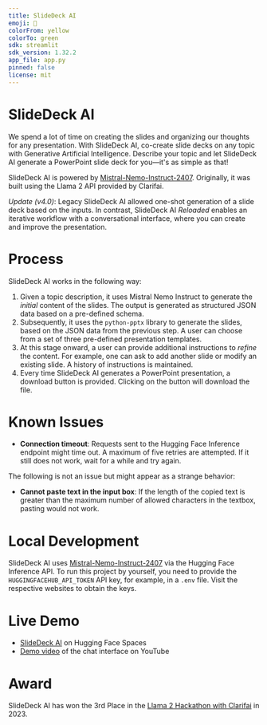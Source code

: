 ```yaml
---
title: SlideDeck AI
emoji: 🏢
colorFrom: yellow
colorTo: green
sdk: streamlit
sdk_version: 1.32.2
app_file: app.py
pinned: false
license: mit
---
```


# SlideDeck AI

We spend a lot of time on creating the slides and organizing our thoughts for any presentation. 
With SlideDeck AI, co-create slide decks on any topic with Generative Artificial Intelligence.
Describe your topic and let SlideDeck AI generate a PowerPoint slide deck for you—it's as simple as that!

SlideDeck AI is powered by [Mistral-Nemo-Instruct-2407](https://huggingface.co/mistralai/Mistral-Nemo-Instruct-2407).
Originally, it was built using the Llama 2 API provided by Clarifai.

*Update (v4.0)*: Legacy SlideDeck AI allowed one-shot generation of a slide deck based on the inputs. 
In contrast, SlideDeck AI *Reloaded* enables an iterative workflow with a conversational interface,
where you can create and improve the presentation.


# Process

SlideDeck AI works in the following way:

1. Given a topic description, it uses Mistral Nemo Instruct to generate the *initial* content of the slides. 
The output is generated as structured JSON data based on a pre-defined schema.
2. Subsequently, it uses the `python-pptx` library to generate the slides, 
based on the JSON data from the previous step. 
A user can choose from a set of three pre-defined presentation templates.
3. At this stage onward, a user can provide additional instructions to *refine* the content.
For example, one can ask to add another slide or modify an existing slide.
A history of instructions is maintained.
4. Every time SlideDeck AI generates a PowerPoint presentation, a download button is provided.
Clicking on the button will download the file.


# Known Issues

- **Connection timeout**: Requests sent to the Hugging Face Inference endpoint might time out.
A maximum of five retries are attempted. If it still does not work, wait for a while and try again.

The following is not an issue but might appear as a strange behavior:
- **Cannot paste text in the input box**: If the length of the copied text is greater than the maximum
number of allowed characters in the textbox, pasting would not work.


# Local Development

SlideDeck AI uses [Mistral-Nemo-Instruct-2407](https://huggingface.co/mistralai/Mistral-Nemo-Instruct-2407) 
via the Hugging Face Inference API.
To run this project by yourself, you need to provide the `HUGGINGFACEHUB_API_TOKEN` API key,
for example, in a `.env` file. Visit the respective websites to obtain the keys.


# Live Demo

- [SlideDeck AI](https://huggingface.co/spaces/barunsaha/slide-deck-ai) on Hugging Face Spaces
- [Demo video](https://youtu.be/QvAKzNKtk9k) of the chat interface on YouTube


# Award

SlideDeck AI has won the 3rd Place in the [Llama 2 Hackathon with Clarifai](https://lablab.ai/event/llama-2-hackathon-with-clarifai) in 2023.